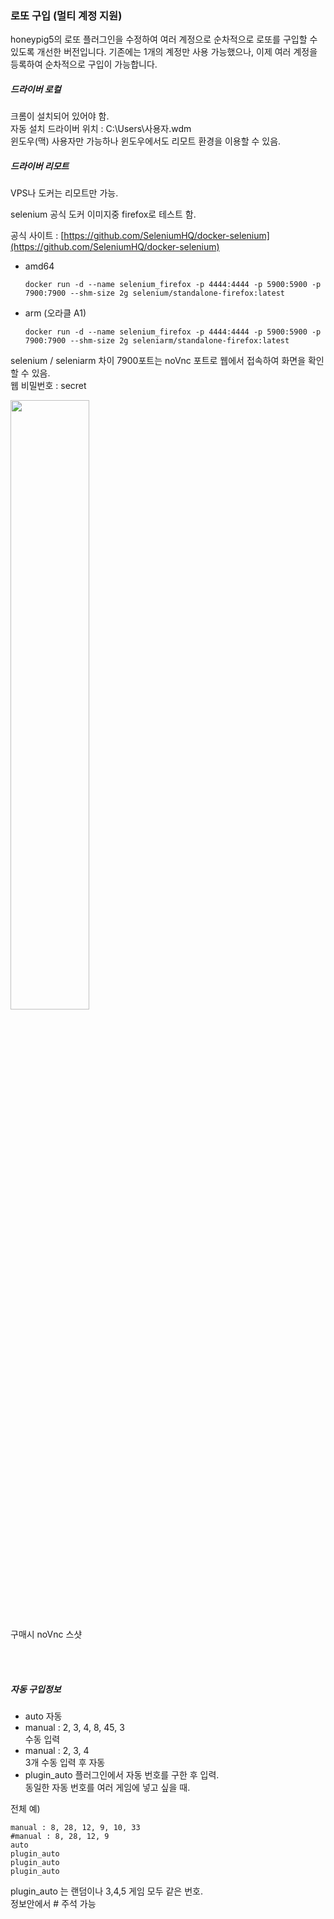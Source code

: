 ### 로또 구입 (멀티 계정 지원)

honeypig5의 로또 플러그인을 수정하여 여러 계정으로 순차적으로 로또를 구입할 수 있도록 개선한 버전입니다.
기존에는 1개의 계정만 사용 가능했으나, 이제 여러 계정을 등록하여 순차적으로 구입이 가능합니다.

##### 드라이버 로컬
크롬이 설치되어 있어야 함.  
자동 설치 드라이버 위치 : C:\Users\사용자\.wdm  
윈도우(맥) 사용자만 가능하나 윈도우에서도 리모트 환경을 이용할 수 있음.


##### 드라이버 리모트

VPS나 도커는 리모트만 가능.

selenium 공식 도커 이미지중 firefox로 테스트 함.

공식 사이트 : [https://github.com/SeleniumHQ/docker-selenium](https://github.com/SeleniumHQ/docker-selenium)
- amd64  
    ```
    docker run -d --name selenium_firefox -p 4444:4444 -p 5900:5900 -p 7900:7900 --shm-size 2g selenium/standalone-firefox:latest
    ```


- arm (오라클 A1)  
    ```
    docker run -d --name selenium_firefox -p 4444:4444 -p 5900:5900 -p 7900:7900 --shm-size 2g seleniarm/standalone-firefox:latest 
    ```

selenium / seleniarm 차이
7900포트는 noVnc 포트로 웹에서 접속하여 화면을 확인 할 수 있음.  
웹 비밀번호 : secret


<img src="https://cdn.discordapp.com/attachments/1027467195170693170/1049150944291602472/image.png" width="50%">

구매시 noVnc 스샷


<br><br>

##### 자동 구입정보

  - auto
    자동
  - manual : 2, 3, 4, 8, 45, 3  
    수동 입력
  - manual : 2, 3, 4  
    3개 수동 입력 후 자동
  - plugin_auto
    플러그인에서 자동 번호를 구한 후 입력.   
    동일한 자동 번호를 여러 게임에 넣고 싶을 때.


  전체 예)
  ```
  manual : 8, 28, 12, 9, 10, 33
  #manual : 8, 28, 12, 9
  auto
  plugin_auto
  plugin_auto
  plugin_auto
  ```
  
  plugin_auto 는 랜덤이나 3,4,5 게임 모두 같은 번호.  
  정보안에서 # 주석 가능